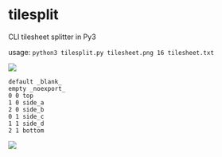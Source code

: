 # tilesplit
CLI tilesheet splitter in Py3

usage: `python3 tilesplit.py tilesheet.png 16 tilesheet.txt`

![]("image.png")

```
default _blank_
empty _noexport_
0 0 top
1 0 side_a
2 0 side_b
0 1 side_c
1 1 side_d
2 1 bottom
```

![]("finder.png")